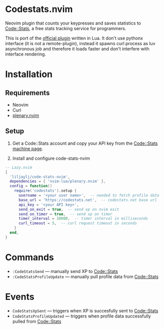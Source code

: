 # Codestats.nvim

Neovim plugin that counts your keypresses and saves statistics to [Code::Stats](https://codestats.net), a free stats tracking service for programmers.

This is port of the [official plugin](https://gitlab.com/code-stats/code-stats-vim) written in Lua. It don't use pythonx interface (it is not a remote-plugin), instead it spawns curl process as luv asynchronous job and therefore it loads faster and don't interfere with interface rendering.

# Installation

## Requirements

- Neovim
- Curl
- [plenary.nvim](https://github.com/nvim-lua/plenary.nvim)

## Setup

1) Get a Code::Stats account and copy your API key from the [Code::Stats machine page](https://codestats.net/my/machines).

2) Install and configure code-stats-nvim


```lua
-- Lazy.nvim
{
  'liljaylj/code-stats-nvim',
  dependencies = { 'nvim-lua/plenary.nvim' },
  config = function()
    require('codestats').setup {
      username = '<your user name>',  -- needed to fetch profile data
      base_url = 'https://codestats.net',  -- codestats.net base url
      api_key = '<your API key>',
      send_on_exit = true,  -- send xp on nvim exit
      send_on_timer = true,  -- send xp on timer
      timer_interval = 10000,  -- timer interval in milliseconds
      curl_timeout = 5,  -- curl request timeout in seconds
    }
  end,
}
```

# Commands

- `:CodeStatsSend` — manually send XP to [Code::Stats](https://codestats.net)
- `:CodeStatsProfileUpdate` — manually pull profile data from [Code::Stats](https://codestats.net)

# Events

- `CodeStatsXpSent` — triggers when XP is succesfully sent to [Code::Stats](https://codestats.net)
- `CodeStatsProfileUpdated` — triggers when profile data successfully pulled from [Code::Stats](https://codestats.net)

